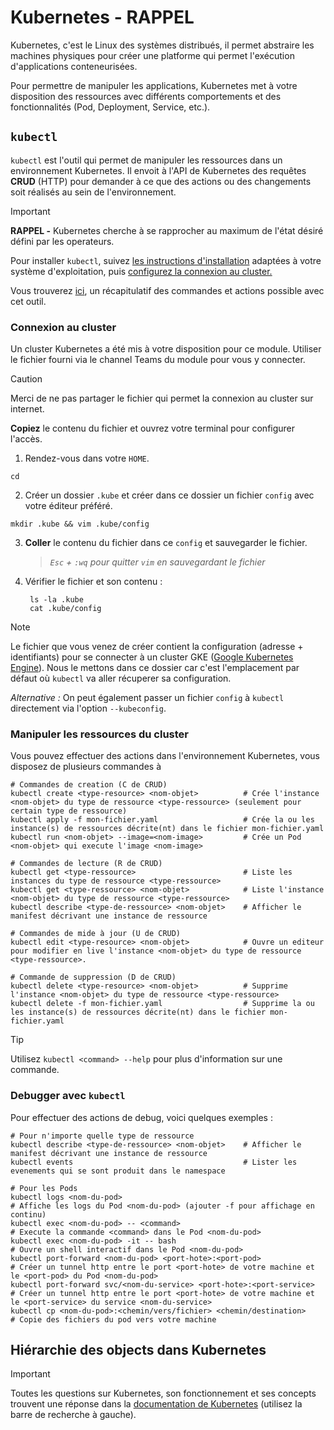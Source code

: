 # Kubernetes - RAPPEL

Kubernetes, c'est le Linux des systèmes distribués, il permet abstraire les machines physiques pour créer une platforme qui permet l'exécution d'applications conteneurisées.

Pour permettre de manipuler les applications, Kubernetes met à votre disposition des ressources avec différents comportements et des fonctionnalités (Pod, Deployment, Service, etc.).

## `kubectl`

`kubectl` est l'outil qui permet de manipuler les ressources dans un environnement Kubernetes. Il envoit à l'API de Kubernetes des requêtes **CRUD** (HTTP) pour demander à ce que des actions ou des changements soit réalisés au sein de l'environnement.

> [!important]
> **RAPPEL -** Kubernetes cherche à se rapprocher au maximum de l'état désiré défini par les operateurs.

Pour installer `kubectl`, suivez [les instructions d'installation](https://kubernetes.io/docs/tasks/tools/#kubectl) adaptées à votre système d'exploitation, puis [configurez la connexion au cluster.](#connexion-au-cluster)

Vous trouverez [ici](https://kubernetes.io/fr/docs/reference/kubectl/cheatsheet/), un récapitulatif des commandes et actions possible avec cet outil.

### Connexion au cluster

Un cluster Kubernetes a été mis à votre disposition pour ce module. Utiliser le fichier fourni via le channel Teams du module pour vous y connecter.

> [!caution]
> Merci de ne pas partager le fichier qui permet la connexion au cluster sur internet.

**Copiez** le contenu du fichier et ouvrez votre terminal pour configurer l'accès.

1. Rendez-vous dans votre `HOME`.

  ```shell
  cd
  ```

2. Créer un dossier `.kube` et créer dans ce dossier un fichier `config` avec votre éditeur préféré.

  ```shell
  mkdir .kube && vim .kube/config
  ```

3. **Coller** le contenu du fichier dans ce `config` et sauvegarder le fichier.

    > *`Esc` + `:wq` pour quitter `vim` en sauvegardant le fichier*

4. Vérifier le fichier et son contenu :

   ```shell
    ls -la .kube
    cat .kube/config
   ```

> [!note]
> Le fichier que vous venez de créer contient la configuration (adresse + identifiants) pour se connecter à un cluster GKE ([Google Kubernetes Engine](https://cloud.google.com/kubernetes-engine?hl=fr)).
> Nous le mettons dans ce dossier car c'est l'emplacement par défaut où `kubectl` va aller récuperer sa configuration.
>
> *Alternative :* On peut également passer un fichier `config` à `kubectl` directement via l'option `--kubeconfig`.

### Manipuler les ressources du cluster

Vous pouvez effectuer des actions dans l'environnement Kubernetes, vous disposez de plusieurs commandes à

```shell
# Commandes de creation (C de CRUD)
kubectl create <type-resource> <nom-objet>          # Crée l'instance <nom-objet> du type de ressource <type-ressource> (seulement pour certain type de ressource)
kubectl apply -f mon-fichier.yaml                   # Crée la ou les instance(s) de ressources décrite(nt) dans le fichier mon-fichier.yaml
kubectl run <nom-objet> --image=<nom-image>         # Crée un Pod <nom-objet> qui execute l'image <nom-image>

# Commandes de lecture (R de CRUD)
kubectl get <type-ressource>                        # Liste les instances du type de ressource <type-ressource>
kubectl get <type-ressource> <nom-objet>            # Liste l'instance <nom-objet> du type de ressource <type-ressource>
kubectl describe <type-de-ressource> <nom-objet>    # Afficher le manifest décrivant une instance de ressource 

# Commandes de mide à jour (U de CRUD)
kubectl edit <type-resource> <nom-objet>            # Ouvre un editeur pour modifier en live l'instance <nom-objet> du type de ressource <type-ressource>.

# Commande de suppression (D de CRUD)
kubectl delete <type-resource> <nom-objet>          # Supprime l'instance <nom-objet> du type de ressource <type-ressource>           
kubectl delete -f mon-fichier.yaml                  # Supprime la ou les instance(s) de ressources décrite(nt) dans le fichier mon-fichier.yaml
```

> [!tip]
> Utilisez `kubectl <command> --help` pour plus d'information sur une commande.

### Debugger avec `kubectl`

Pour effectuer des actions de debug, voici quelques exemples :

```shell
# Pour n'importe quelle type de ressource
kubectl describe <type-de-ressource> <nom-objet>    # Afficher le manifest décrivant une instance de ressource 
kubectl events                                      # Lister les evenements qui se sont produit dans le namespace

# Pour les Pods
kubectl logs <nom-du-pod>                                               # Affiche les logs du Pod <nom-du-pod> (ajouter -f pour affichage en continu)
kubectl exec <nom-du-pod> -- <command>                                  # Execute la commande <command> dans le Pod <nom-du-pod>
kubectl exec <nom-du-pod> -it -- bash                                   # Ouvre un shell interactif dans le Pod <nom-du-pod> 
kubectl port-forward <nom-du-pod> <port-hote>:<port-pod>                # Créer un tunnel http entre le port <port-hote> de votre machine et le <port-pod> du Pod <nom-du-pod>
kubectl port-forward svc/<nom-du-service> <port-hote>:<port-service>    # Créer un tunnel http entre le port <port-hote> de votre machine et le <port-service> du service <nom-du-service>
kubectl cp <nom-du-pod>:<chemin/vers/fichier> <chemin/destination>      # Copie des fichiers du pod vers votre machine
```

## Hiérarchie des objects dans Kubernetes

> [!important]
> Toutes les questions sur Kubernetes, son fonctionnement et ses concepts trouvent une réponse dans la [documentation de Kubernetes](https://kubernetes.io/docs/home/) (utilisez la barre de recherche à gauche).